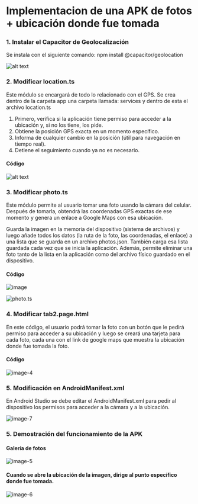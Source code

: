 # Implementacion de una APK de fotos + ubicación donde fue tomada 

### 1. Instalar el Capacitor de Geolocalización

Se instala con el siguiente comando: npm install @capacitor/geolocation

![alt text](image.png)

### 2. Modificar location.ts

Este módulo se encargará de todo lo relacionado con el GPS. Se crea dentro de la carpeta app una carpeta llamada: services y dentro de esta el archivo location.ts

1. Primero, verifica si la aplicación tiene permiso para acceder a la ubicación y, si no los tiene, los pide.
2. Obtiene la posición GPS exacta en un momento específico.
3. Informa de cualquier cambio en la posición (útil para navegación en tiempo real).
4. Detiene el seguimiento cuando ya no es necesario. 

#### Código

![alt text](image-1.png)

### 3. Modificar photo.ts

Este módulo permite al usuario tomar una foto usando la cámara del celular. Después de tomarla, obtendrá las coordenadas GPS exactas de ese momento y genera un enlace a Google Maps con esa ubicación.

Guarda la imagen en la memoria del dispositivo (sistema de archivos) y luego añade todos los datos (la ruta de la foto, las coordenadas, el enlace) a una lista que se guarda en un archivo photos.json. También carga esa lista guardada cada vez que se inicia la aplicación. Además, permite eliminar una foto tanto de la lista en la aplicación como del archivo físico guardado en el dispositivo.

#### Código 

![image](image-2.png)

![photo.ts](image-3.png)

### 4. Modificar tab2.page.html 

En este código, el usuario podrá tomar la foto con un botón que le pedirá permiso para acceder a su ubicación y luego se creará una tarjeta para cada foto, cada una con el link de google maps que muestra la ubicación donde fue tomada la foto. 

#### Código
![image-4](image-4.png)

### 5. Modificación en AndroidManifest.xml

En Android Studio se debe editar el AndroidManifest.xml para pedir al dispositivo los permisos para acceder a la cámara y a la ubicación.

![image-7](image-5.png)

### 5. Demostración del funcionamiento de la APK

#### Galería de fotos 
![image-5](<Imagen de WhatsApp 2025-10-21 a las 23.19.59_c972f171.jpg>)

#### Cuando se abre la ubicación de la imagen, dirige al punto específico donde fue tomada.

![image-6](<Imagen de WhatsApp 2025-10-21 a las 23.20.00_7473e7a1.jpg>)
